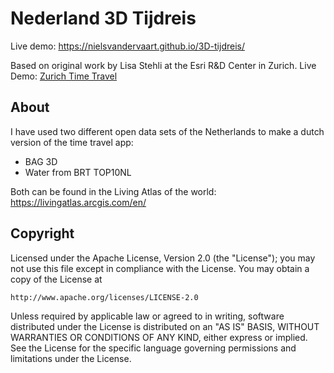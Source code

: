# Nederland 3D Tijdreis

Live demo: https://nielsvandervaart.github.io/3D-tijdreis/

Based on original work by Lisa Stehli at the Esri R&D Center in Zurich. 
Live Demo: [Zurich Time Travel](https://lisastaehli.github.io/zurich-time-travel/)

## About

I have used two different open data sets of the Netherlands to make a dutch version of the time travel app:
- BAG 3D
- Water from BRT TOP10NL

Both can be found in the Living Atlas of the world: https://livingatlas.arcgis.com/en/ 

## Copyright 

Licensed under the Apache License, Version 2.0 (the "License");
you may not use this file except in compliance with the License.
You may obtain a copy of the License at

    http://www.apache.org/licenses/LICENSE-2.0

Unless required by applicable law or agreed to in writing, software
distributed under the License is distributed on an "AS IS" BASIS,
WITHOUT WARRANTIES OR CONDITIONS OF ANY KIND, either express or implied.
See the License for the specific language governing permissions and
limitations under the License.
